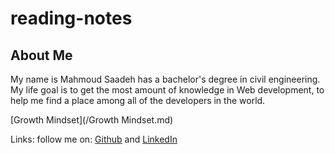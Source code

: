 # reading-notes

## About Me
My name is Mahmoud Saadeh has a bachelor's degree in civil engineering.
My life goal is to get the most amount of knowledge in Web development, to help me find a place among all of the developers in the world.

[Growth Mindset](/Growth Mindset.md)

Links: follow me on: [Github](https://github.com/Mahmoud-Saadeh) and [LinkedIn](https://www.linkedin.com/in/mahmoud-saadeh-908b3116a/) 



